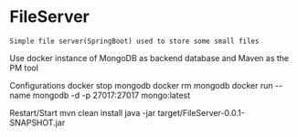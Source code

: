 # FileServer
	Simple file server(SpringBoot) used to store some small files 

Use docker instance of MongoDB as backend database and Maven as the PM tool

Configurations
	docker stop mongodb
	docker rm   mongodb
	docker run --name mongodb -d -p 27017:27017 mongo:latest

Restart/Start
	mvn clean install
	java -jar target/FileServer-0.0.1-SNAPSHOT.jar

